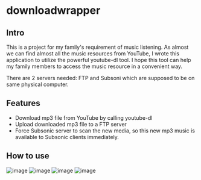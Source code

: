 # downloadwrapper
## Intro
This is a project for my family's requirement of music listening. As almost we can find almost all the music resources from YouTube, I wrote this application to utilize the powerful youtube-dl tool. I hope this tool can help my family members to access the music resource in a convenient way.

There are 2 servers needed: FTP and Subsoni which are supposed to be on same physical computer.


## Features

- Download mp3 file from YouTube by calling youtube-dl
- Upload downloaded mp3 file to a FTP server
- Force Subsonic server to scan the new media, so this new mp3 music is available to Subsonic clients immediately.



## How to use
![image](https://user-images.githubusercontent.com/10605324/120049390-e15f0080-c06d-11eb-9140-37039c4d9af9.png)
![image](https://user-images.githubusercontent.com/10605324/120049466-26833280-c06e-11eb-910e-da903af0e880.png)
![image](https://user-images.githubusercontent.com/10605324/120049501-44509780-c06e-11eb-82a9-d1671b4ec591.png)
![image](https://user-images.githubusercontent.com/10605324/120049413-f5a2fd80-c06d-11eb-9854-a8003b8f442e.png)


